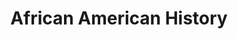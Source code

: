 ---
pid: mx206
title: African American History
location_transcription: Neighborhood Parks
coordinates: "[-75.226103334116, 39.952465912673]"
zipcode: '19143'
gen_neighborhood: West Philadelphia
neighborhood: University City
outside_phl: 
age: '70'
age_range: 70+
instagram: 
image_file_name: mx_206.jpg
proposal_transcription: |-
  A speaking monument to let the youth know about their history.
  This can be in all neighborhoods not just African American.
topic: Environment,History,Neighborhoods
topic_summary: 0, 0, 0
type: Audio,Interactive
keywords_other: 
credit: Laura Booth
image_labels: 
twitter: 
facebook: 
permalink: "/monuments/mx206/"
layout: item-page
---